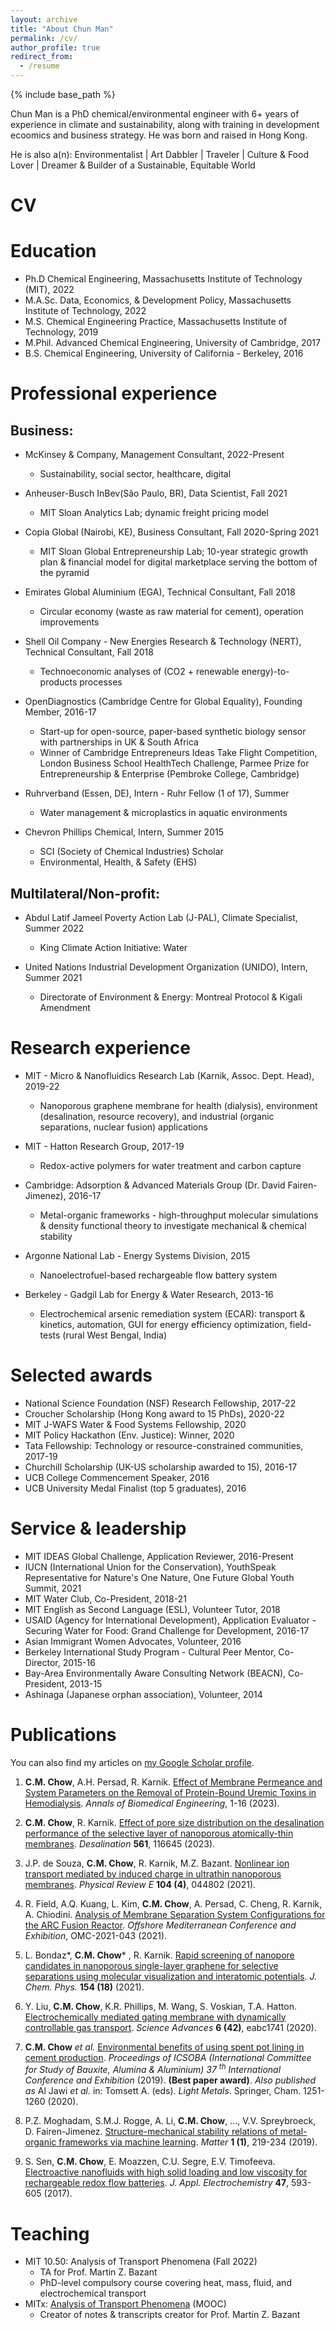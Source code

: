 ```yaml
---
layout: archive
title: "About Chun Man"
permalink: /cv/
author_profile: true
redirect_from:
  - /resume
---
```


{% include base_path %}

Chun Man is a PhD chemical/environmental engineer with 6+ years of experience in climate and sustainability, along with training in development ecoomics and business strategy. He was born and raised in Hong Kong.

He is also a(n): Environmentalist \| Art Dabbler \| Traveler | Culture & Food Lover \| Dreamer & Builder of a Sustainable, Equitable World

CV
======

Education
======
* Ph.D Chemical Engineering, Massachusetts Institute of Technology (MIT), 2022
* M.A.Sc. Data, Economics, & Development Policy, Massachusetts Institute of Technology, 2022
* M.S. Chemical Engineering Practice, Massachusetts Institute of Technology, 2019
* M.Phil. Advanced Chemical Engineering, University of Cambridge, 2017
* B.S. Chemical Engineering, University of California - Berkeley, 2016


Professional experience
======

Business:
------
* McKinsey & Company, Management Consultant, 2022-Present
  * Sustainability, social sector, healthcare, digital

* Anheuser-Busch InBev(São Paulo, BR), Data Scientist, Fall 2021
  * MIT Sloan Analytics Lab; dynamic freight pricing model

* Copia Global (Nairobi, KE), Business Consultant, Fall 2020-Spring 2021
  * MIT Sloan Global Entrepreneurship Lab; 10-year strategic growth plan & financial model for digital marketplace serving the bottom of the pyramid

* Emirates Global Aluminium (EGA), Technical Consultant, Fall 2018
  * Circular economy (waste as raw material for cement), operation improvements

* Shell Oil Company - New Energies Research & Technology (NERT), Technical Consultant, Fall 2018
  * Technoeconomic analyses of (CO2 + renewable energy)-to-products processes

* OpenDiagnostics (Cambridge Centre for Global Equality), Founding Member, 2016-17
  * Start-up for open-source, paper-based synthetic biology sensor with partnerships in UK & South Africa
  * Winner of Cambridge Entrepreneurs Ideas Take Flight Competition, London Business School HealthTech Challenge, Parmee Prize for Entrepreneurship & Enterprise (Pembroke College, Cambridge)

* Ruhrverband (Essen, DE), Intern - Ruhr Fellow (1 of 17), Summer
  * Water management & microplastics in aquatic environments

* Chevron Phillips Chemical, Intern, Summer 2015
  * SCI (Society of Chemical Industries) Scholar
  * Environmental, Health, & Safety (EHS)

Multilateral/Non-profit:
------
* Abdul Latif Jameel Poverty Action Lab (J-PAL), Climate Specialist, Summer 2022
  * King Climate Action Initiative: Water

* United Nations Industrial Development Organization (UNIDO), Intern, Summer 2021
  * Directorate of Environment & Energy: Montreal Protocol & Kigali Amendment

Research experience
======
* MIT - Micro & Nanofluidics Research Lab (Karnik, Assoc. Dept. Head), 2019-22
  * Nanoporous graphene membrane for health (dialysis), environment (desalination, resource recovery), and industrial (organic separations, nuclear fusion) applications

* MIT - Hatton Research Group, 2017-19
  * Redox-active polymers for water treatment and carbon capture

* Cambridge: Adsorption & Advanced Materials Group (Dr. David Fairen-Jimenez), 2016-17
  * Metal-organic frameworks - high-throughput molecular simulations & density functional theory to investigate mechanical & chemical stability

* Argonne National Lab - Energy Systems Division, 2015
  * Nanoelectrofuel-based rechargeable flow battery system

* Berkeley - Gadgil Lab for Energy & Water Research, 2013-16
  * Electrochemical arsenic remediation system (ECAR): transport & kinetics, automation, GUI for energy efficiency optimization, field-tests (rural West Bengal, India)

Selected awards
======
* National Science Foundation (NSF) Research Fellowship, 2017-22
* Croucher Scholarship (Hong Kong award to 15 PhDs), 2020-22
* MIT J-WAFS Water & Food Systems Fellowship, 2020
* MIT Policy Hackathon (Env. Justice): Winner, 2020
* Tata Fellowship: Technology or resource-constrained communities, 2017-19
* Churchill Scholarship (UK-US scholarship awarded to 15), 2016-17
* UCB College Commencement Speaker, 2016
* UCB University Medal Finalist (top 5 graduates), 2016

<!-- MIT
------
* 2017-22: National Science Foundation (NSF) Research Fellowship
* 2020-22: Croucher Scholarship (Hong Kong award to 15 PhDs)
* 2022: US Department of Energy American-Made Geothermal Lithium Extraction Prize: Phase 2 Semi-Finalist
* 2022: MIT J-WAFS Travel Grant: Stockholm World Water Week
* 2020: MIT J-WAFS Water & Food Systems Fellowship
* 2020: MIT Policy Hackathon (Env. Justice): Winner
* 2017-19: Tata Fellowship: Technology or resource-constrained communities

Cambridge
------
* 2016-17: Churchill Scholarship (UK-US scholarship awarded to 15)

Berkeley
------
* 2016: UCB College Commencement Speaker
* 2016: UCB University Medal Finalist (top 5 graduates)
* 2016: American Institute of Chemical Engineers (AIChE), N. Cal Section - College Senior Award
* 2015: Barry Goldwater Scholarship (Congress award to 260)
* 2015: Tau Beta Pi Scholarship: National Engineering Honor Society
* 2012-16: UCB Regents' and Chancellor's Scholar -->

  
Service & leadership
======
* MIT IDEAS Global Challenge, Application Reviewer, 2016-Present
* IUCN (International Union for the Conservation), YouthSpeak Representative for Nature's One Nature, One Future Global Youth Summit, 2021
* MIT Water Club, Co-President, 2018-21
* MIT English as Second Language (ESL), Volunteer Tutor, 2018
* USAID (Agency for International Development), Application Evaluator - Securing Water for Food: Grand Challenge for Development, 2016-17
* Asian Immigrant Women Advocates, Volunteer, 2016
* Berkeley International Study Program - Cultural Peer Mentor, Co-Director, 2015-16
* Bay-Area Environmentally Aware Consulting Network (BEACN), Co-President, 2013-15
* Ashinaga (Japanese orphan association), Volunteer, 2014

<!-- Skills
======
* Skill 1
* Skill 2
  * Sub-skill 2.1
  * Sub-skill 2.2
  * Sub-skill 2.3
* Skill 3 -->

Publications
======
<!-- {if author.googlescholar}
  You can also find my articles on <u><a href="{{author.googlescholar}}">my Google Scholar profile</a>.</u>
{endif} -->
You can also find my articles on [my Google Scholar profile](https://scholar.google.com/citations?user=7LmImvsAAAAJ&hl=en).

1. **C.M. Chow**, A.H. Persad, R. Karnik. [Effect of Membrane Permeance and System Parameters on the Removal of Protein-Bound Uremic Toxins in Hemodialysis](https://link.springer.com/article/10.1007/s10439-023-03397-6). _Annals of Biomedical Engineering_, 1-16 (2023).
    
1. **C.M. Chow**, R. Karnik. [Effect of pore size distribution on the desalination performance of the selective layer of nanoporous atomically-thin membranes](https://doi.org/10.1016/j.desal.2023.116645). _Desalination_ **561**, 116645 (2023).

1. J.P. de Souza, **C.M. Chow**, R. Karnik, M.Z. Bazant. [Nonlinear ion transport mediated by induced charge in ultrathin nanoporous membranes](https://doi.org/10.1103/PhysRevE.104.044802). _Physical Review E_ **104 (4)**, 044802 (2021).

1. R. Field, A.Q. Kuang, L. Kim, **C.M. Chow**, A. Persad, C. Cheng, R. Karnik, A. Chiodini. [Analysis of Membrane Separation System Configurations for the ARC Fusion Reactor](https://onepetro.org/OMCONF/proceedings-abstract/OMC21/All-OMC21/473151). _Offshore Mediterranean Conference and Exhibition_, OMC-2021-043 (2021).  

1. L. Bondaz*, **C.M. Chow*** , R. Karnik. [Rapid screening of nanopore candidates in nanoporous single-layer graphene for selective separations using molecular visualization and interatomic potentials](
https://doi.org/10.1063/5.0044041). _J. Chem. Phys._ **154 (18)** (2021).

1. Y. Liu, **C.M. Chow**, K.R. Phillips, M. Wang, S. Voskian, T.A. Hatton. [Electrochemically mediated gating membrane with dynamically controllable gas transport](https://doi.org/10.1126/sciadv.abc1741). _Science Advances_ **6 (42)**, eabc1741 (2020).

1. **C.M. Chow** _et al._ [Environmental benefits of using spent pot lining in cement production](https://link.springer.com/chapter/10.1007/978-3-030-36408-3_172). _Proceedings of ICSOBA (International 
  Committee for Study of Bauxite, Alumina & Aluminium) 37 <sup>th</sup> International Conference and Exhibition_ (2019). **(Best paper award)**. _Also published as_ Al Jawi _et al._ in: Tomsett A. (eds). _Light Metals_. Springer, Cham. 1251-1260 (2020).

1. P.Z. Moghadam, S.M.J. Rogge, A. Li, **C.M. Chow**, ..., V.V. Spreybroeck, D. Fairen-Jimenez. [Structure-mechanical stability relations of metal-organic frameworks via machine learning](https://doi.org/10.1016/j.matt.2019.03.002). _Matter_ **1 (1)**, 219-234 (2019).

1. S. Sen, **C.M. Chow**, E. Moazzen, C.U. Segre, E.V. Timofeeva. [Electroactive nanofluids with high solid loading and low viscosity for rechargeable redox flow batteries](https://link.springer.com/article/10.1007/s10800-017-1063-4). _J. Appl. Electrochemistry_ **47**, 593-605 (2017).

<!--   <ul>{% for post in site.publications %}
    {% include archive-single-cv.html %}
  {% endfor %}</ul> -->
  
<!-- Talks
======
  <ul>{% for post in site.talks %}
    {% include archive-single-talk-cv.html %}
  {% endfor %}</ul> -->
  
Teaching
======
* MIT 10.50: Analysis of Transport Phenomena (Fall 2022)
  * TA for Prof. Martin Z. Bazant
  * PhD-level compulsory course covering heat, mass, fluid, and electrochemical transport
* MITx: [Analysis of Transport Phenomena](https://mitxonline.mit.edu/courses/course-v1:MITxT+10.50.CH01x/) (MOOC)
  * Creator of notes & transcripts creator for Prof. Martin Z. Bazant
